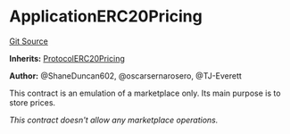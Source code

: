 # ApplicationERC20Pricing
[Git Source](https://github.com/thrackle-io/tron/blob/e8b36a3b12094b00c1b143dd36d9acbc1f486a67/src/example/pricing/ApplicationERC20Pricing.sol)

**Inherits:**
[ProtocolERC20Pricing](/src/client/pricing/ProtocolERC20Pricing.sol/contract.ProtocolERC20Pricing.md)

**Author:**
@ShaneDuncan602, @oscarsernarosero, @TJ-Everett

This contract is an emulation of a marketplace only. Its main purpose is to store prices.

*This contract doesn't allow any marketplace operations.*


